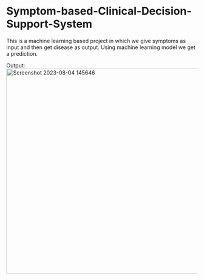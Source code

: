 # Symptom-based-Clinical-Decision-Support-System

This is a machine learning based project in which we give symptoms as input and then get disease as output. Using machine learning model we get a prediction.

Output:
  <img width="541" alt="Screenshot 2023-08-04 145646" src="https://github.com/2002kartik12/Symptom-based-Clinical-Decision-Support-System/assets/110666936/dcd711fa-7cf7-4e59-8591-0ab154d7cb26">
